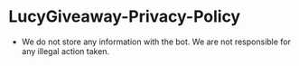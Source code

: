 # LucyGiveaway-Privacy-Policy
- We do not store any information with the bot. We are not responsible for any illegal action taken.
